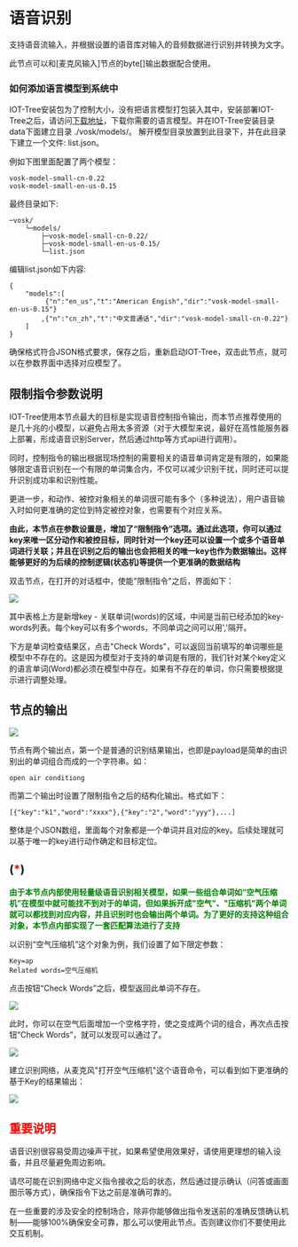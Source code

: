 语音识别
==


支持语音流输入，并根据设置的语音库对输入的音频数据进行识别并转换为文字。

此节点可以和\[麦克风输入]节点的byte[]输出数据配合使用。




### 如何添加语言模型到系统中


IOT-Tree安装包为了控制大小，没有把语言模型打包装入其中，安装部署IOT-Tree之后，请访问<a href="https://alphacephei.com/vosk/models" target="_blank">下载地址</a>，下载你需要的语言模型。并在IOT-Tree安装目录data下面建立目录 ./vosk/models/。
解开模型目录放置到此目录下，并在此目录下建立一个文件: list.json。

例如下图里面配置了两个模型：


```
vosk-model-small-cn-0.22
vosk-model-small-en-us-0.15

```
最终目录如下:
```
─vosk/
    └─models/
        ├─vosk-model-small-cn-0.22/
        ├─vosk-model-small-en-us-0.15/
        └─list.json
```
编辑list.json如下内容:

```
{
	"models":[
		 {"n":"en_us","t":"American Engish","dir":"vosk-model-small-en-us-0.15"}
		,{"n":"cn_zh","t":"中文普通话","dir":"vosk-model-small-cn-0.22"}
	]
}
```

确保格式符合JSON格式要求，保存之后，重新启动IOT-Tree，双击此节点，就可以在参数界面中选择对应模型了。



## 限制指令参数说明


IOT-Tree使用本节点最大的目标是实现语音控制指令输出，而本节点推荐使用的是几十兆的小模型，以避免占用太多资源（对于大模型来说，最好在高性能服务器上部署，形成语音识别Server，然后通过http等方式api进行调用）。

同时，控制指令的输出根据现场控制的需要相关的语音单词肯定是有限的，如果能够限定语音识别在一个有限的单词集合内，不仅可以减少识别干扰，同时还可以提升识别成功率和识别性能。

更进一步，和动作、被控对象相关的单词很可能有多个（多种说法），用户语音输入时如何更准确的定位到特定被控对象，也需要有个对应关系。

**由此，本节点在参数设置是，增加了“限制指令”选项。通过此选项，你可以通过key来唯一区分动作和被控目标，同时针对一个key还可以设置一个或多个语音单词进行关联；并且在识别之后的输出也会把相关的唯一key也作为数据输出。这样能够更好的为后续的控制逻辑(状态机)等提供一个更准确的数据结构**

双击节点，在打开的对话框中，使能"限制指令"之后，界面如下：

<img src="../img/msgnet/oth02.png">

其中表格上方是新增key - 关联单词(words)的区域，中间是当前已经添加的key-words列表。每个key可以有多个words，不同单词之间可以用','隔开。

下方是单词检查结果区，点击"Check Words"，可以返回当前填写的单词哪些是模型中不存在的。这是因为模型对于支持的单词是有限的，我们针对某个key定义的语言单词(Word)都必须在模型中存在。如果有不存在的单词，你只需要根据提示进行调整处理。



## 节点的输出

<img src="../img/msgnet/oth03.png">

节点有两个输出点，第一个是普通的识别结果输出，也即是payload是简单的由识别出的单词组合而成的一个字符串。如：

```
open air conditiong
```

而第二个输出时设置了限制指令之后的结构化输出。格式如下：

```
[{"key":"k1","word":"xxxx"},{"key":"2","word":"yyy"},...]
```

整体是个JSON数组，里面每个对象都是一个单词并且对应的key。后续处理就可以基于唯一的key进行动作确定和目标定位。

## (<b style="color:red">*</b>)


<b style="color:green">由于本节点内部使用轻量级语音识别相关模型，如果一些组合单词如“空气压缩机”在模型中就可能找不到对于的单词，但如果拆开成"空气"、"压缩机"两个单词就可以都找到对应内容，并且识别时也会输出两个单词。为了更好的支持这种组合对象，本节点内部实现了一套匹配算法进行了支持</b>

以识别“空气压缩机”这个对象为例，我们设置了如下限定参数：

```
Key=ap
Related words=空气压缩机
```
点击按钮“Check Words”之后，模型返回此单词不存在。

<img src="../img/msgnet/oth04_cn.png">

此时，你可以在空气后面增加一个空格字符，使之变成两个词的组合，再次点击按钮“Check Words”，就可以发现可以通过了。

<img src="../img/msgnet/oth05_cn.png">

建立识别网络，从麦克风"打开空气压缩机"这个语音命令，可以看到如下更准确的基于Key的结果输出：

<img src="../img/msgnet/oth06_cn.png">



## <font color="red">重要说明</font>


语音识别很容易受周边噪声干扰，如果希望使用效果好，请使用更理想的输入设备，并且尽量避免周边影响。

请尽可能在识别网络中定义指令接收之后的状态，然后通过提示确认（问答或画面图示等方式），确保指令下达之前是准确可靠的。

在一些重要的涉及安全的控制场合，除非你能够做出指令发送前的准确反馈确认机制——能够100%确保安全可靠，那么可以使用此节点。否则建议你们不要使用此交互机制。


